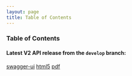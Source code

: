 ```yaml
---
layout: page
title: Table of Contents
---
```

### Table of Contents
#### Latest V2 API release from the `develop` branch:
[swagger-ui](preview/develop/docs/web_deploy/swagger-ui)
[html5](preview/develop/docs/html5)
[pdf](preview/develop/docs/pdf/index.pdf)
